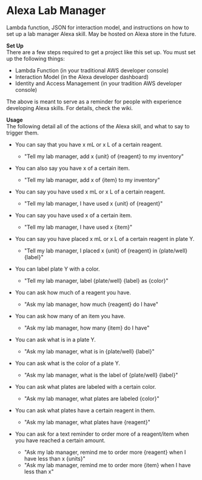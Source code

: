 # Alexa Lab Manager
Lambda function, JSON for interaction model, and instructions on how to set up a lab manager Alexa skill. May be hosted on Alexa store in the future.

**Set Up**   
There are a few steps required to get a project like this set up. You must set up the following things:
* Lambda Function (in your traditional AWS developer console)
* Interaction Model (in the Alexa developer dashboard)
* Identity and Access Management (in your tradition AWS developer console)

The above is meant to serve as a reminder for people with experience developing Alexa skills. For details, check the wiki.    

**Usage**   
The following detail all of the actions of the Alexa skill, and what to say to trigger them.

* You can say that you have x mL or x L of a certain reagent.
    * "Tell my lab manager, add x {unit} of {reagent} to my inventory"
* You can also say you have x of a certain item. 
    * "Tell my lab manager, add x of {item} to my inventory"
* You can say you have used x mL or x L of a certain reagent. 
    * "Tell my lab manager, I have used x {unit} of {reagent}"
* You can say you have used x of a certain item. 
    * "Tell my lab manager, I have used x {item}"
* You can say you have placed x mL or x L of a certain reagent in plate Y.
    * "Tell my lab manager, I placed x {unit} of {reagent} in {plate/well} {label}"
* You can label plate Y with a color.
    * "Tell my lab manager, label {plate/well} {label} as {color}"

* You can ask how much of a reagent you have.
    * "Ask my lab manager, how much {reagent} do I have"
* You can ask how many of an item you have.
    * "Ask my lab manager, how many {item} do I have"
* You can ask what is in a plate Y.
    * "Ask my lab manager, what is in {plate/well} {label}"
* You can ask what is the color of a plate Y.
    * "Ask my lab manager, what is the label of {plate/well} {label}"
* You can ask what plates are labeled with a certain color.
    * "Ask my lab manager, what plates are labeled {color}"
* You can ask what plates have a certain reagent in them.
    * "Ask my lab manager, what plates have {reagent}"
* You can ask for a text reminder to order more of a reagent/item when you have reached a certain amount.
    * "Ask my lab manager, remind me to order more {reagent} when I have less than x {units}"
    * "Ask my lab manager, remind me to order more {item} when I have less than x"
